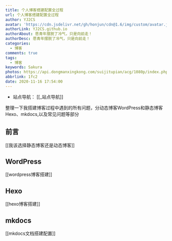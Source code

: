 ```yaml
---
title: 个人博客搭建配置全过程
url: 个人博客搭建配置全过程
author: YJ2CS
avatar: 'https://cdn.jsdelivr.net/gh/honjun/cdn@1.6/img/custom/avatar.jpg'
authorLink: YJ2CS.github.io
authorAbout: 愿青年摆脱了冷气，只是向前走！
authorDesc: 愿青年摆脱了冷气，只是向前走！
categories:
  - 博客
comments: true
tags:
  - 博客
keywords: Sakura
photos: https://api.dongmanxingkong.com/suijitupian/acg/1080p/index.php?abbrlink=817b
abbrlink: 1fc2
date: 2020-11-16 17:54:00
---
```

- 站点导航： [[_站点导航]]

整理一下我搭建博客过程中遇到的所有问题，分动态博客WordPress和静态博客Hexo、mkdocs,以及常见问题等部分

## 前言

[[我该选择静态博客还是动态博客]]

## WordPress
[[wordpress博客搭建]]

## Hexo
[[hexo博客搭建]]

## mkdocs
[[mkdocs文档搭建配置]]


